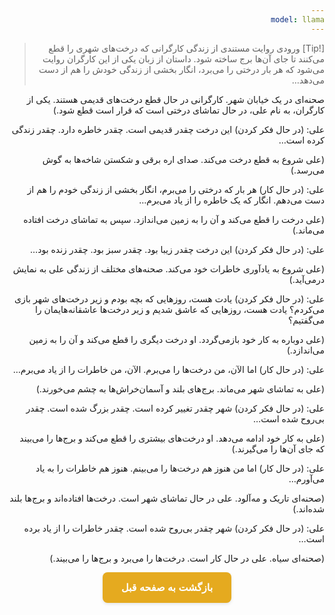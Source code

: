 ```yaml
---
model: llama
---
```


> [!Tip] ورودی
> روایت مستندی از زندگی کارگرانی که درخت‌های شهری را قطع می‌کنند تا جای آن‌ها برج ساخته شود. داستان از زبان یکی از این کارگران روایت می‌شود که هر بار درختی را می‌برد، انگار بخشی از زندگی خودش را هم از دست می‌دهد…

صحنه‌ای در یک خیابان شهر. کارگرانی در حال قطع درخت‌های قدیمی هستند. یکی از کارگران، به نام علی، در حال تماشای درختی است که قرار است قطع شود.)

علی: (در حال فکر کردن) این درخت چقدر قدیمی است. چقدر خاطره دارد. چقدر زندگی کرده است…

(علی شروع به قطع درخت می‌کند. صدای اره برقی و شکستن شاخه‌ها به گوش می‌رسد.)

علی: (در حال کار) هر بار که درختی را می‌برم، انگار بخشی از زندگی خودم را هم از دست می‌دهم. انگار که یک خاطره را از یاد می‌برم…

(علی درخت را قطع می‌کند و آن را به زمین می‌اندازد. سپس به تماشای درخت افتاده می‌ماند.)

علی: (در حال فکر کردن) این درخت چقدر زیبا بود. چقدر سبز بود. چقدر زنده بود…

(علی شروع به یادآوری خاطرات خود می‌کند. صحنه‌های مختلف از زندگی علی به نمایش درمی‌آید.)

علی: (در حال فکر کردن) یادت هست، روزهایی که بچه بودم و زیر درخت‌های شهر بازی می‌کردم؟ یادت هست، روزهایی که عاشق شدیم و زیر درخت‌ها عاشقانه‌هایمان را می‌گفتیم؟

(علی دوباره به کار خود بازمی‌گردد. او درخت دیگری را قطع می‌کند و آن را به زمین می‌اندازد.)

علی: (در حال کار) اما الآن، من درخت‌ها را می‌برم. الآن، من خاطرات را از یاد می‌برم…

(علی به تماشای شهر می‌ماند. برج‌های بلند و آسمان‌خراش‌ها به چشم می‌خورند.)

علی: (در حال فکر کردن) شهر چقدر تغییر کرده است. چقدر بزرگ شده است. چقدر بی‌روح شده است…

(علی به کار خود ادامه می‌دهد. او درخت‌های بیشتری را قطع می‌کند و برج‌ها را می‌بیند که جای آن‌ها را می‌گیرند.)

علی: (در حال کار) اما من هنوز هم درخت‌ها را می‌بینم. هنوز هم خاطرات را به یاد می‌آورم…

(صحنه‌ای تاریک و مه‌آلود. علی در حال تماشای شهر است. درخت‌ها افتاده‌اند و برج‌ها بلند شده‌اند.)

علی: (در حال فکر کردن) شهر چقدر بی‌روح شده است. چقدر خاطرات را از یاد برده است…

(صحنه‌ای سیاه. علی در حال کار است. درخت‌ها را می‌برد و برج‌ها را می‌بیند.)


<html dir="rtl" lang="fa"><head> <meta charset="UTF-8"> <style> .back-button { display: inline-block; padding: 15px 30px; background-color: rgb(229, 170, 31); color: white; text-decoration: none; border-radius: 8px; font-family: 'Vazirmatn', Tahoma, Geneva, Verdana, sans-serif; font-weight: bold; font-size: 16px; border: none; cursor: pointer; transition: background-color 0.3s ease; box-shadow: 0 2px 5px rgba(0,0,0,0.1); } .back-button:hover { background-color: rgb(205, 150, 25); box-shadow: 0 3px 8px rgba(0,0,0,0.2); } .button-container { display: flex; justify-content: center; align-items: center;} </style></head><body> <div class="button-container"> <button class="back-button" onclick="window.history.back()" aria-label="بازگشت به صفحه قبل"> بازگشت به صفحه قبل </button> </div></body></html>